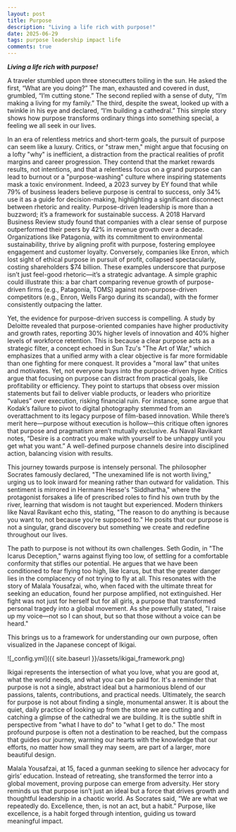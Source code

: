 ```yaml
---
layout: post
title: Purpose
description: "Living a life rich with purpose!"
date: 2025-06-29
tags: purpose leadership impact life
comments: true
---
```


***Living a life rich with purpose!***

A traveler stumbled upon three stonecutters toiling in the sun. He asked the first, “What are you doing?” The man, exhausted and covered in dust, grumbled, “I’m cutting stone.” The second replied with a sense of duty, “I’m making a living for my family.” The third, despite the sweat, looked up with a twinkle in his eye and declared, “I’m building a cathedral.” This simple story shows how purpose transforms ordinary things into something special, a feeling we all seek in our lives.

In an era of relentless metrics and short-term goals, the pursuit of purpose can seem like a luxury. Critics, or "straw men," might argue that focusing on a lofty "why" is inefficient, a distraction from the practical realities of profit margins and career progression. They contend that the market rewards results, not intentions, and that a relentless focus on a grand purpose can lead to burnout or a "purpose-washing" culture where inspiring statements mask a toxic environment. Indeed, a 2023 survey by EY found that while 79% of business leaders believe purpose is central to success, only 34% use it as a guide for decision-making, highlighting a significant disconnect between rhetoric and reality.
Purpose-driven leadership is more than a buzzword; it’s a framework for sustainable success. A 2018 Harvard Business Review study found that companies with a clear sense of purpose outperformed their peers by 42% in revenue growth over a decade. Organizations like Patagonia, with its commitment to environmental sustainability, thrive by aligning profit with purpose, fostering employee engagement and customer loyalty. Conversely, companies like Enron, which lost sight of ethical purpose in pursuit of profit, collapsed spectacularly, costing shareholders $74 billion. These examples underscore that purpose isn’t just feel-good rhetoric—it’s a strategic advantage. A simple graphic could illustrate this: a bar chart comparing revenue growth of purpose-driven firms (e.g., Patagonia, TOMS) against non-purpose-driven competitors (e.g., Enron, Wells Fargo during its scandal), with the former consistently outpacing the latter.

Yet, the evidence for purpose-driven success is compelling. A study by Deloitte revealed that purpose-oriented companies have higher productivity and growth rates, reporting 30% higher levels of innovation and 40% higher levels of workforce retention. This is because a clear purpose acts as a strategic filter, a concept echoed in Sun Tzu's "The Art of War," which emphasizes that a unified army with a clear objective is far more formidable than one fighting for mere conquest. It provides a "moral law" that unites and motivates.
Yet, not everyone buys into the purpose-driven hype. Critics argue that focusing on purpose can distract from practical goals, like profitability or efficiency. They point to startups that obsess over mission statements but fail to deliver viable products, or leaders who prioritize “values” over execution, risking financial ruin. For instance, some argue that Kodak’s failure to pivot to digital photography stemmed from an overattachment to its legacy purpose of film-based innovation. While there’s merit here—purpose without execution is hollow—this critique often ignores that purpose and pragmatism aren’t mutually exclusive. As Naval Ravikant notes, “Desire is a contract you make with yourself to be unhappy until you get what you want.” A well-defined purpose channels desire into disciplined action, balancing vision with results.


This journey towards purpose is intensely personal. The philosopher Socrates famously declared, "The unexamined life is not worth living," urging us to look inward for meaning rather than outward for validation. This sentiment is mirrored in Hermann Hesse's "Siddhartha," where the protagonist forsakes a life of prescribed roles to find his own truth by the river, learning that wisdom is not taught but experienced. Modern thinkers like Naval Ravikant echo this, stating, "The reason to do anything is because you want to, not because you're supposed to." He posits that our purpose is not a singular, grand discovery but something we create and redefine throughout our lives.

The path to purpose is not without its own challenges. Seth Godin, in "The Icarus Deception," warns against flying too low, of settling for a comfortable conformity that stifles our potential. He argues that we have been conditioned to fear flying too high, like Icarus, but that the greater danger lies in the complacency of not trying to fly at all. This resonates with the story of Malala Yousafzai, who, when faced with the ultimate threat for seeking an education, found her purpose amplified, not extinguished. Her fight was not just for herself but for all girls, a purpose that transformed personal tragedy into a global movement. As she powerfully stated, "I raise up my voice—not so I can shout, but so that those without a voice can be heard."


This brings us to a framework for understanding our own purpose, often visualized in the Japanese concept of Ikigai.

![_config.yml]({{ site.baseurl }}/assets/ikigai_framework.png)

Ikigai represents the intersection of what you love, what you are good at, what the world needs, and what you can be paid for. It's a reminder that purpose is not a single, abstract ideal but a harmonious blend of our passions, talents, contributions, and practical needs.
Ultimately, the search for purpose is not about finding a single, monumental answer. It is about the quiet, daily practice of looking up from the stone we are cutting and catching a glimpse of the cathedral we are building. It is the subtle shift in perspective from "what I have to do" to "what I get to do." The most profound purpose is often not a destination to be reached, but the compass that guides our journey, warming our hearts with the knowledge that our efforts, no matter how small they may seem, are part of a larger, more beautiful design.



Malala Yousafzai, at 15, faced a gunman seeking to silence her advocacy for girls’ education. Instead of retreating, she transformed the terror into a global movement, proving purpose can emerge from adversity. Her story reminds us that purpose isn’t just an ideal but a force that drives growth and thoughtful leadership in a chaotic world. As Socrates said, “We are what we repeatedly do. Excellence, then, is not an act, but a habit.” Purpose, like excellence, is a habit forged through intention, guiding us toward meaningful impact.
